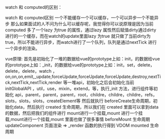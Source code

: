 <!--
 * @LastEditors: liusaisai
 * @LastEditTime: 2020-12-03 22:55:24
-->
watch 和 computed的区别：

watch 和 computed区别 一个不能缓存一个可以缓存，一个可以异步一个不能异步
那么如果面试的人不问为什么可以缓存呢，我觉得你可以说原理是因为当前computed 多了一个lazy 为true 的属性，通过lazy 属性然后赋值dirty通过dirty 进行的一个缓存，而在watch的update里面lazy 为true 就只做了当前dirty为true，所以不能进行异步，而watch进行了一个队列，队列是通过nextTick 进行一个异步的渲染。


vue原理:
首先是初始化了一堆的数据给vue的prototype上如：init，的数据给vue的prototype上如：_init，的数据给vue的prototype上如：i​nit，set，delete，delete，delete，watch ，on,on,on,emit,_update,forceUpdate,forceUpdate,forceUpdate,destroy,nextTick,nextTick,nextTick,render 等一堆api，初始化之后会初始化当前 initGlobalAPI ，util，use，mixin，extend，等，执行_init 方法，进行组件等初始化 api，parent，parent，parent，root，childre，childre，childre，refs，slots，slots，slots，createElement等 然后就执行 beforeCreate生命周期，初始化data，然后执行 created 生命周期，所以我们在 created 里面可以拿到data 的数据，然后把我们的组件进行 mount进行一个挂载,mount 进行一个挂载,mount进行一个挂载,mount 里面也做了很多事情
beforeMount 生命周期
updateComponent 页面渲染 => _render 函数的执行得到 VDOM
mounted 生命周期
